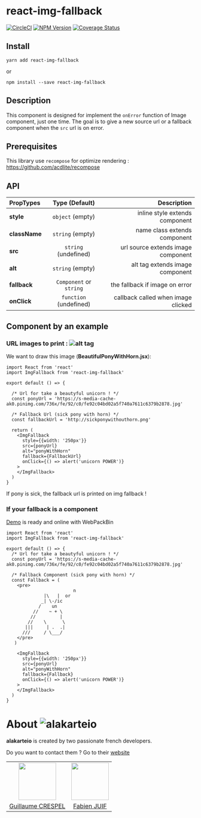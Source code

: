 # react-img-fallback
[![CircleCI](https://circleci.com/gh/alakarteio/react-img-fallback.svg?&style=shield&circle-token=)](https://circleci.com/gh/alakarteio/react-img-fallback/tree/master) [![NPM Version](https://badge.fury.io/js/react-img-fallback.svg)](https://www.npmjs.com/package/react-img-fallback) [![Coverage Status](https://coveralls.io/repos/github/Trampss/react-img-fallback/badge.svg?branch=master)](https://coveralls.io/github/Trampss/react-img-fallback?branch=master)

## Install
`yarn add react-img-fallback`

or

`npm install --save react-img-fallback`

## Description
This component is designed for implement the `onError` function of Image component, just one time.
The goal is to give a new source url or a fallback component when the `src` url is on error.

## Prerequisites
This library use `recompose` for optimize rendering : https://github.com/acdlite/recompose

## API
| PropTypes     |       Type (Default)     |    Description  |
|:--------------|:------------------------:|----------------:|
| **style**     | `object` (empty)         | inline style extends component     |
| **className** | `string` (empty)         | name class extends component       |
| **src**       | `string` (undefined)     | url source extends image component |
| **alt**       | `string` (empty)         | alt tag extends image component    |
| **fallback**  |  `Component` or `string` | the fallback if image on error     |
| **onClick**   | `function` (undefined)   | callback called when image clicked |

## Component by an example
### URL images to print : ![alt tag](https://s-media-cache-ak0.pinimg.com/736x/fe/92/c0/fe92c04bd02a5f740a7611c6379b2878.jpg)
We want to draw this image (**BeautifulPonyWithHorn.jsx**):
```es6
import React from 'react'
import ImgFallback from 'react-img-fallback'

export default () => {

  /* Url for take a beautyful unicorn ! */
  const ponyUrl = 'https://s-media-cache-ak0.pinimg.com/736x/fe/92/c0/fe92c04bd02a5f740a7611c6379b2878.jpg'

  /* Fallback Url (sick pony with horn) */
  const fallbackUrl = 'http://sickponywithouthorn.png'

  return (
    <ImgFallback
      style={{width: '250px'}}
      src={ponyUrl}
      alt="ponyWithHorn"
      fallback={FallbackUrl}
      onClick={() => alert('unicorn POWER')}
    >
    </ImgFallback>
  )
}
```

If pony is sick, the fallback url is printed on img fallback !

### If your fallback is a component
[Demo](https://www.webpackbin.com/bins/-KgjzE83zUAP2XLyVM6o) is ready and online with WebPackBin
```es6
import React from 'react'
import ImgFallback from 'react-img-fallback'

export default () => {
  /* Url for take a beautyful unicorn ! */
  const ponyUrl = 'https://s-media-cache-ak0.pinimg.com/736x/fe/92/c0/fe92c04bd02a5f740a7611c6379b2878.jpg'

  /* Fallback Component (sick pony with horn) */
  const Fallback = (
    <pre>
                         n
              |\   |  or
             _| \-/ic
            /    un
          //    ~ + \
         //         |
        //    \      \
       |||     | .  .|
      ///     / \___/
    </pre>
   )

    <ImgFallback
      style={{width: '250px'}}
      src={ponyUrl}
      alt="ponyWithHorn"
      fallback={Fallback}
      onClick={() => alert('unicorn POWER')}
    >
    </ImgFallback>
  )
}
```

# About ![alakarteio](http://alakarte.io/assets/img/logo.markdown.png)
**alakarteio** is created by two passionate french developers.

Do you want to contact them ? Go to their [website](http://alakarte.io)

<table border="0">
 <tr>
  <td align="center"><img src="https://avatars1.githubusercontent.com/u/26094222?s=460&v=4" width="100" /></td>
  <td align="center"><img src="https://avatars1.githubusercontent.com/u/17828231?s=460&v=4" width="100" /></td>
 </tr>
 <tr>
  <td align="center"><a href="https://github.com/guillaumecrespel">Guillaume CRESPEL</a></td>
  <td align="center"><a href="https://github.com/fabienjuif">Fabien JUIF</a></td>
</table>
